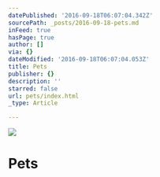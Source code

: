 ```yaml
---
datePublished: '2016-09-18T06:07:04.342Z'
sourcePath: _posts/2016-09-18-pets.md
inFeed: true
hasPage: true
author: []
via: {}
dateModified: '2016-09-18T06:07:04.053Z'
title: Pets
publisher: {}
description: ''
starred: false
url: pets/index.html
_type: Article

---
```

![](https://the-grid-user-content.s3-us-west-2.amazonaws.com/0761725d-0ed8-41b0-af35-71e659f4891e.jpg)

# Pets
